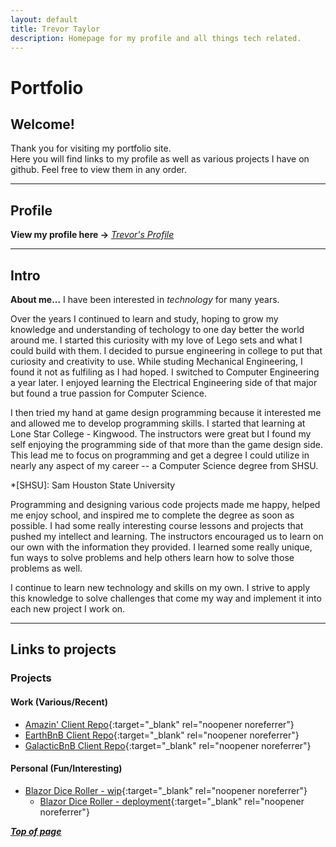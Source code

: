 ```yaml
---
layout: default
title: Trevor Taylor
description: Homepage for my profile and all things tech related.
---
```


<a name="top"></a>
# Portfolio

## Welcome!
Thank you for visiting my portfolio site.  
Here you will find links to my profile as well as various projects I have on github.
Feel free to view them in any order.

---

## Profile
**View my profile here -\>** _[Trevor's Profile](pages/profile.md)_

---

## Intro
**About me...** I have been interested in _technology_ for many years.

Over the years I continued to learn and study, hoping to grow my knowledge and understanding of techology to one day better the world around me. I started this curiosity with my love of Lego sets and what I could build with them. I decided to pursue engineering in college to put that curiosity and creativity to use. While studing Mechanical Engineering, I found it not as fulfiling as I had hoped. I switched to Computer Engineering a year later. I enjoyed learning the Electrical Engineering side of that major but found a true passion for Computer Science.

I then tried my hand at game design programming because it interested me and allowed me to develop programming skills. I started that learning at Lone Star College - Kingwood. 
The instructors were great but I found my self enjoying the programming side of that more than the game design side. This lead me to focus on programming and get a degree I could utilize in nearly any aspect of my career -- a Computer Science degree from SHSU.

*[SHSU]: Sam Houston State University

Programming and designing various code projects made me happy, helped me enjoy school, and inspired me to complete the degree as soon as possible. 
I had some really interesting course lessons and projects that pushed my intellect and learning. The instructors encouraged us to learn on our own with the information they provided. I learned some really unique, fun ways to solve problems and help others learn how to solve those problems as
well.

I continue to learn new technology and skills on my own. I strive to apply this knowledge to solve challenges that come my way and implement it into each new project I work on. 

---

## Links to projects

### Projects
<!--[link display name](link to project)-->
#### Work (Various/Recent)
- [Amazin' Client Repo](https://github.com/Trevis42/client-Amazin){:target="\_blank" rel="noopener noreferrer"}  
- [EarthBnB Client Repo](https://github.com/Trevis42/client-EarthBnB){:target="\_blank" rel="noopener noreferrer"}  
- [GalacticBnB Client Repo](https://github.com/Trevis42/client-GalacticBnB){:target="\_blank" rel="noopener noreferrer"}

#### Personal (Fun/Interesting)
- [Blazor Dice Roller - wip](https://github.com/Trevis42/DiceRoller-BlazorApp){:target="\_blank" rel="noopener noreferrer"}
  - [Blazor Dice Roller - deployment](https://blazor-dice-roller.netlify.app/){:target="\_blank" rel="noopener noreferrer"}

**_[Top of page](#top)_**
